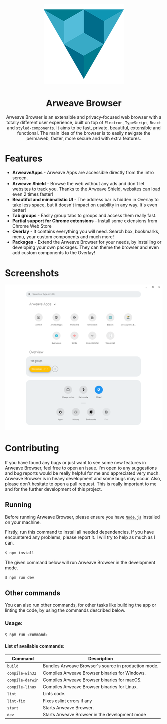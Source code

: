 <p align="center">
  <a href="https://arweave.org"><img src="static/app-icons/icon.png" width="256"></a>
</p>

<div align="center">
  <h1>Arweave Browser</h1>

Arweave Browser is an extensible and privacy-focused web browser with a totally different user experience, built on top of `Electron`, `TypeScript`, `React` and `styled-components`. It aims to be fast, private, beautiful, extensible and functional.
The main idea of the browser is to easily navigate the permaweb, faster, more secure and with extra features.

</div>

# Features

- **ArweaveApps** - Arweave Apps are accessible directly from the intro screen.
- **Arweave Shield** - Browse the web without any ads and don't let websites to track you. Thanks to the Arweave Shield, websites can load even 2 times faster!
- **Beautiful and minimalistic UI** - The address bar is hidden in Overlay to take less space, but it doesn't impact on usability in any way. It's even better!
- **Tab groups** - Easily group tabs to groups and access them really fast.
- **Partial support for Chrome extensions** - Install some extensions from Chrome Web Store
- **Overlay** - It contains everything you will need. Search box, bookmarks, menu, your custom components and much more!
- **Packages** - Extend the Arweave Browser for your needs, by installing or developing your own packages. They can theme the browser and even add custom components to the Overlay!

# Screenshots

![](static/screenshots/home.png)

# Contributing

If you have found any bugs or just want to see some new features in Arweave Browser, feel free to open an issue. I'm open to any suggestions and bug reports would be really helpful for me and appreciated very much. Arweave Browser is in heavy development and some bugs may occur. Also, please don't hesitate to open a pull request. This is really important to me and for the further development of this project.

## Running

Before running Arweave Browser, please ensure you have [`Node.js`](https://nodejs.org/en/) installed on your machine.

Firstly, run this command to install all needed dependencies. If you have encountered any problems, please report it. I will try to help as much as I can.

```bash
$ npm install
```

The given command below will run Arweave Browser in the development mode.

```bash
$ npm run dev
```

## Other commands

You can also run other commands, for other tasks like building the app or linting the code, by using the commands described below.

### Usage:

```bash
$ npm run <command>
```

#### List of available commands:

| Command          | Description                                 |
| ---------------- | ------------------------------------------- |
| `build`          | Bundles Arweave Browser's source in production mode. |
| `compile-win32`  | Compiles Arweave Browser binaries for Windows.       |
| `compile-darwin` | Compiles Arweave Browser binaries for macOS.         |
| `compile-linux`  | Compiles Arweave Browser binaries for Linux.         |
| `lint`           | Lints code.                                 |
| `lint-fix`       | Fixes eslint errors if any                  |
| `start`          | Starts Arweave Browser.                              |
| `dev`            | Starts Arweave Browser in the development mode       |

